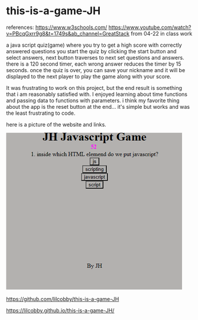 # this-is-a-game-JH
references:
https://www.w3schools.com/
https://www.youtube.com/watch?v=PBcqGxrr9g8&t=1749s&ab_channel=GreatStack
from 04-22 in class work



a java script quiz(game) where you try to get a high score with correctly answered questions
you start the quiz by clicking the start button and select answers, next button traverses to next set questions and answers. there is a 120 second timer, each wrong answer reduces the timer by 15 seconds. once the quiz is over, you can save your nickname and it will be displayed to the next player to play the game along with your score. 

It was frustrating to work on this project, but the end result is something that i am reasonably satisfied with.
I enjoyed learning about time functions and passing data to functions with parameters. i think my favorite thing about the app is the reset button at the end... it's simple but works and was the least frustrating to code. 


here is a picture of the website and links. 


![Alt text](image.png)

https://github.com/lilcobby/this-is-a-game-JH

https://lilcobby.github.io/this-is-a-game-JH/

